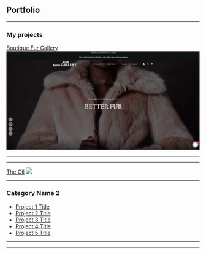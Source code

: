 ## Portfolio

---

### My projects 

[Boutique Fur Gallery](boutiquefurgallery.com)
<img src="images/Screenshot (4).png?raw=true"/>

---
<!-- commented out section
[Project 2 Title](/pdf/sample_presentation.pdf)
<img src="images/dummy_thumbnail.jpg?raw=true"/>
-->
---
[The Oil](https://theoil.pk/)
<img src="images/dummy_thumbnail.jpg?raw=true"/>

---

### Category Name 2

- [Project 1 Title](http://example.com/)
- [Project 2 Title](http://example.com/)
- [Project 3 Title](http://example.com/)
- [Project 4 Title](http://example.com/)
- [Project 5 Title](http://example.com/)

---




---

